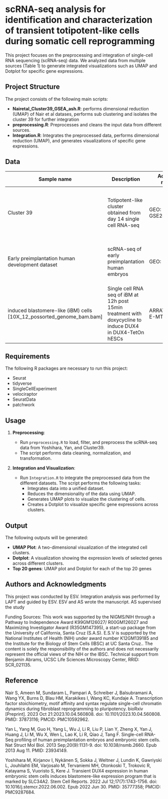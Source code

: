# scRNA-seq analysis for identification and characterization of transient totipotent-like cells during somatic cell reprogramming

This project focuses on the preprocessing and integration of single-cell RNA sequencing (scRNA-seq) data. We analyzed data from multiple sources (Table 1) to generate integrated visualizations such as UMAP and Dotplot for specific gene expressions.

## Project Structure

The project consists of the following  main scripts:
- **Nairetal_Cluster39_GSEA_ash.R**: performs dimensional reduction (UMAP) of Nair et al datases, performs sub clustering and isolates the cluster 39 for further integration
- **preprocessing.R**: Preprocesses and cleans the input data from different sources.
- **Integration.R**: Integrates the preprocessed data, performs dimensional reduction (UMAP), and generates visualizations of specific gene expressions.

## Data

| **Sample name**                          | **Description**                                                                 | **Accession number**       | **Citation**                                                                                                                                                                                                                            |
|------------------------------------------------|---------------------------------------------------------------------------------|----------------------------|----------------------------------------------------------------------------------------------------------------------------------------------------------------------------------------------------------------------------------------|
| Cluster 39                                    | Totipotent-like cluster obtained from day 14 single cell RNA-seq               | GEO: GSE242424             | Nair et al. (2023). *Transcription factor stoichiometry, motif affinity and syntax regulate single-cell chromatin dynamics during fibroblast reprogramming to pluripotency.* bioRxiv [Preprint]. doi: [10.1101/2023.10.04.560808](https://doi.org/10.1101/2023.10.04.560808). |
| Early preimplantation human development dataset | scRNA-seq of early preimplantation human embryos                                | GEO: GSE36552              | Yan et al. (2013). *Single-cell RNA-Seq profiling of human preimplantation embryos and embryonic stem cells.* Nat Struct Mol Biol. doi: [10.1038/nsmb.2660](https://doi.org/10.1038/nsmb.2660). PMID: 23934149.                                                        |
| induced blastomere-like (iBM) cells [10X_12_possorted_genome_bam.bam] | Single cell RNA seq of iBM at 12h post 15min treatment with doxycycline to induce DUX4 in DUX4-TetOn hESCs | ARRAY_EXPRESS: E-MTAB-10581 | Yoshihara et al. (2022). *Transient DUX4 expression in human embryonic stem cells induces blastomere-like expression program that is marked by SLC34A2.* Stem Cell Reports. doi: [10.1016/j.stemcr.2022.06.002](https://doi.org/10.1016/j.stemcr.2022.06.002). |

## Requirements

The following R packages are necessary to run this project:
- Seurat
- tidyverse
- SingleCellExperiment
- velociraptor
- SeuratData
- patchwork

## Usage

1. **Preprocessing**:
   - Run `preprocessing.R` to load, filter, and preprocess the scRNA-seq data from Yoshihara, Yan, and Cluster39.
   - The script performs data cleaning, normalization, and transformation.

2. **Integration and Visualization**:
   - Run `Integration.R` to integrate the preprocessed data from the different datasets. The script performs the following tasks:
     - Integrates data into a unified dataset.
     - Reduces the dimensionality of the data using UMAP.
     - Generates UMAP plots to visualize the clustering of cells.
     - Creates a Dotplot to visualize specific gene expressions across clusters.

## Output

The following outputs will be generated:
- **UMAP Plot**: A two-dimensional visualization of the integrated cell clusters.
- **Dotplot**: A visualization showing the expression levels of selected genes across different clusters.
- **Top 20 genes**: UMAP plot and Dotplot for each of the top 20 genes

## Authors and Acknowledgments

This project was conducted by ESV. Integration analysis was performed by LAPT and guided by ESV. ESV and AS wrote the manuscript. AS supervised the study

Funding Sources: This work was supported by the NIGMS/NIH through a Pathway to Independence Award K99GM126027/ R00GM126027 and Maximizing Investigator Award (R35GM147395), a start-up package from the University of California, Santa Cruz (S.A.S). E.S.V is supported by the National Institutes of Health (NIH) under award number K12GM139185 and the Institute for the Biology of Stem Cells (IBSC) at UC Santa Cruz.. The content is solely the responsibility of the authors and does not necessarily represent the official views of the NIH or the IBSC. Technical support from Benjamin Abrams, UCSC Life Sciences Microscopy Center, RRID: SCR_021135.

## Reference

Nair S, Ameen M, Sundaram L, Pampari A, Schreiber J, Balsubramani A, Wang YX, Burns D, Blau HM, Karakikes I, Wang KC, Kundaje A. Transcription factor stoichiometry, motif affinity and syntax regulate single-cell chromatin dynamics during fibroblast reprogramming to pluripotency. bioRxiv [Preprint]. 2023 Oct 21:2023.10.04.560808. doi: 10.1101/2023.10.04.560808. PMID: 37873116; PMCID: PMC10592962.

Yan L, Yang M, Guo H, Yang L, Wu J, Li R, Liu P, Lian Y, Zheng X, Yan J, Huang J, Li M, Wu X, Wen L, Lao K, Li R, Qiao J, Tang F. Single-cell RNA-Seq profiling of human preimplantation embryos and embryonic stem cells. Nat Struct Mol Biol. 2013 Sep;20(9):1131-9. doi: 10.1038/nsmb.2660. Epub 2013 Aug 11. PMID: 23934149.			

Yoshihara M, Kirjanov I, Nykänen S, Sokka J, Weltner J, Lundin K, Gawriyski L, Jouhilahti EM, Varjosalo M, Tervaniemi MH, Otonkoski T, Trokovic R, Katayama S, Vuoristo S, Kere J. Transient DUX4 expression in human embryonic stem cells induces blastomere-like expression program that is marked by SLC34A2. Stem Cell Reports. 2022 Jul 12;17(7):1743-1756. doi: 10.1016/j.stemcr.2022.06.002. Epub 2022 Jun 30. PMID: 35777358; PMCID: PMC9287684.			

